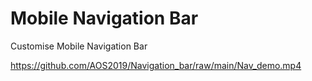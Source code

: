 # Mobile Navigation Bar
Customise Mobile Navigation Bar

https://github.com/AOS2019/Navigation_bar/raw/main/Nav_demo.mp4


